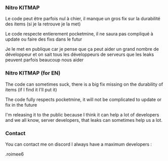 ### Nitro KITMAP

Le code peut être parfois nul à chier, il manque un gros fix sur la durabilité des items (si je la retrouve je la met)

Le code respecte entierement pocketmine, il ne saura pas compliqué à update ou faire des fixs dans le futur

Je le met en publique car je pense que ça peut aider un grand nombre de développeur et on sait tous les développeurs de serveurs que les leaks peuvent parfois beaucoup nous aider

### Nitro KITMAP (for EN)

The code can sometimes suck, there is a big fix missing on the durability of items (if I find it I'll put it)

The code fully respects pocketmine, it will not be complicated to update or fix in the future

I'm releasing it to the public because I think it can help a lot of developers and we all know, server developers, that leaks can sometimes help us a lot.

### Contact

You can contact me on discord I always have a maximum developers : 

.roimee6
